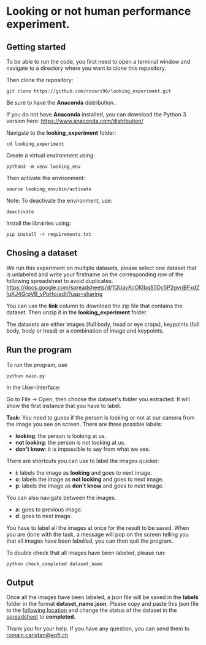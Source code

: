 # Looking or not human performance experiment.

## Getting started

To be able to run the code, you first need to open a terminal window and navigate to a directory where you want to clone this repository.

Then clone the repository:

```
git clone https://github.com/rocari96/looking_experiment.git
```

Be sure to have the **Anaconda** distribution.

If you do not have **Anaconda** installed, you can download the Python 3 version here: https://www.anaconda.com/distribution/

Navigate to the **looking_experiment** folder: 

```
cd looking_experiment
```

Create a virtual environment using:

```
python3 -m venv looking_env
```

Then activate the environment:

```
source looking_env/bin/activate
```

Note: To deactivate the environment, use:

```
deactivate
```

Install the librairies using:

```
pip install -r requirements.txt
```

## Chosing a dataset

We run this experiment on multiple datasets, please select one dataset that is unlabeled and write your firstname on the corresponding row of the following spreadsheet to avoid duplicates. https://docs.google.com/spreadsheets/d/1QUayKcOI0bqS5Dc5P2gvrjBFxdZIqXJ4GrpVB_vPbHo/edit?usp=sharing

You can use the **link** column to download the zip file that contains the dataset.
Then unzip it in the **looking_experiment** folder.

The datasets are either images (full body, head or eye crops), keypoints (full body, body or head) or a combination of image and keypoints.


## Run the program
To run the program, use
```
python main.py
```

In the User-Interface:

Go to File -> Open, then choose the dataset's folder you extracted.
It will show the first instance that you have to label.

**Task:** You need to guess if the person is looking or not at our camera from the image you see on screen.
There are three possible labels:
- **looking**: the person is looking at us.
- **not looking**: the person is not looking at us.
- **don't know**: it is impossible to say from what we see.

There are shortcuts you can use to label the images quicker:
- **i**: labels the image as **looking** and goes to next image.
- **o**: labels the image as **not looking** and goes to next image.
- **p**: labels the image as **don't know** and goes to next image.

You can also navigate between the images.
- **a**: goes to previous image.
- **d**: goes to next image.

You have to label all the images at once for the result to be saved. 
When you are done with the task, a message will pop on the screen telling you that all images have been labelled, you can then quit the program.

To double check that all images have been labeled, please run:
```
python check_completed dataset_name
```


## Output

Once all the images have been labeled, a json file will be saved in the **labels** folder in the format **dataset_name.json**.
Please copy and paste this json file to the [following location](https://drive.google.com/drive/folders/1GjnfDoC3mYXpVfzL2n9vZySOnSJvXoiQ?usp=sharing) and change the status of the dataset in the [spreadsheet](https://docs.google.com/spreadsheets/d/1QUayKcOI0bqS5Dc5P2gvrjBFxdZIqXJ4GrpVB_vPbHo/edit?usp=sharing) to **completed**.


Thank you for your help. 
If you have any question, you can send them to romain.caristan@epfl.ch

